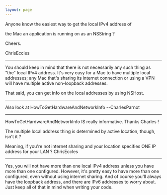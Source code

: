 ```yaml
---
layout: page
---
```


Anyone know the easiest way to get the local IPv4 address of

the Mac an application is running on as an NSString ?

Cheers.

ChrisEccles

----

You should keep in mind that there is not necessarily any such thing as "the" local IPv4 address. It's very easy for a Mac to have multiple local addresses; any Mac that's sharing its internet connection or using a VPN will have multiple active non-loopback addresses.

That said, you can get info on the local addresses by using NSHost.

----

Also look at HowToGetHardwareAndNetworkInfo --CharlesParnot

----

HowToGetHardwareAndNetworkInfo IS really informative. Thanks Charles !

The multiple local address thing is determined by active location, though, isn't it ? 

Meaning, if you're not internet sharing and your location specifies ONE IP address for your LAN ?      ChrisEccles

----

Yes, you will not have more than one local IPv4 address unless you have more than one configured. However, it's pretty easy to have more than one configured, even without using internet sharing. And of course you'll always have the loopback address, and there are IPv6 addresses to worry about. Just keep all of that in mind when writing your code.
